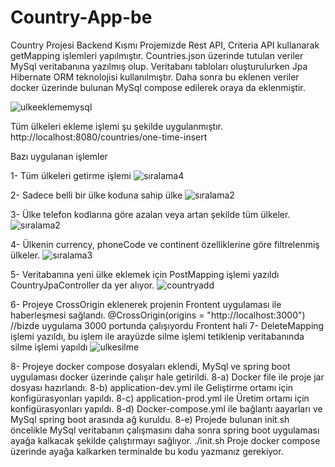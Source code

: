 # Country-App-be
Country Projesi Backend Kısmı
Projemizde Rest API, Criteria API  kullanarak getMapping işlemleri yapılmıştır.
Countries.json üzerinde tutulan veriler MySql veritabanına yazılmış olup. Veritabanı tabloları oluşturulurken Jpa Hibernate ORM teknolojisi kullanılmıştır. Daha sonra bu eklenen veriler docker üzerinde bulunan MySql compose edilerek oraya da eklenmiştir. 

![ulkeeklememysql](https://user-images.githubusercontent.com/46906505/229234732-801559cf-cd56-4dda-85c6-466b9731e787.PNG)

Tüm ülkeleri ekleme işlemi şu şekilde uygulanmıştır. 
http://localhost:8080/countries/one-time-insert

Bazı uygulanan işlemler

1- Tüm ülkeleri getirme işlemi
![sıralama4](https://user-images.githubusercontent.com/46906505/229234273-57e59af1-76d9-40dd-ae34-fad404138f25.PNG)

2- Sadece belli bir ülke koduna sahip ülke
![sıralama2](https://user-images.githubusercontent.com/46906505/229234308-bcce274c-8198-4498-b085-a6332331ae30.PNG)

3- Ülke telefon kodlarına göre azalan veya artan şekilde tüm ülkeler.
![sıralama2](https://user-images.githubusercontent.com/46906505/229234429-2b04a9a3-ead0-4b0e-8267-f1a8809e9edc.PNG)

4- Ülkenin currency, phoneCode ve continent özelliklerine göre filtrelenmiş ülkeler.
![sıralama3](https://user-images.githubusercontent.com/46906505/229234464-29f9a131-fefe-4d3d-b6c0-686ea3524543.PNG)

5- Veritabanına yeni ülke eklemek için PostMapping işlemi yazıldı CountryJpaController da yer alıyor.
![countryadd](https://github.com/DOGANAY06/Country-App-be/assets/46906505/5724c2f7-de31-4255-9412-bf5536678db9)

6- Projeye CrossOrigin eklenerek projenin Frontent uygulaması ile haberleşmesi sağlandı.
@CrossOrigin(origins = "http://localhost:3000") //bizde uygulama 3000 portunda çalışıyordu Frontent hali
7- DeleteMapping işlemi yazıldı, bu işlem ile arayüzde silme işlemi tetiklenip veritabanında silme işlemi yapıldı
![ulkesilme](https://github.com/DOGANAY06/Country-App-be/assets/46906505/894803fd-64c0-454e-bbdc-167897cae2b4)

8- Projeye docker compose dosyaları eklendi, MySql ve spring boot uygulaması docker üzerinde çalışır hale getirildi.
8-a) Docker file ile proje jar dosyası hazırlandı. 
8-b) application-dev.yml ile  Geliştirme ortamı için konfigürasyonları yapıldı.
8-c) application-prod.yml ile Üretim ortamı için konfigürasyonları yapıldı.
8-d) Docker-compose.yml ile bağlantı aayarları ve MySql spring boot arasında ağ kuruldu.
8-e) Projede bulunan init.sh öncelikle MySql veritabanın çalışmasını daha sonra spring boot uygulaması ayağa kalkacak şekilde çalıştırmayı sağlıyor. 
./init.sh
Proje docker compose üzerinde ayağa kalkarken terminalde bu kodu yazmanız gerekiyor. 





